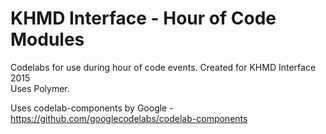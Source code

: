 KHMD Interface - Hour of Code Modules
=====================================

Codelabs for use during hour of code events. Created for KHMD Interface 2015  
Uses Polymer.

Uses codelab-components by Google
-<https://github.com/googlecodelabs/codelab-components> 

 

 
